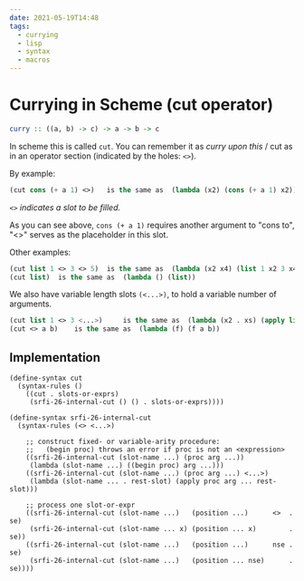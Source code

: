 ```yaml
---
date: 2021-05-19T14:48
tags: 
  - currying
  - lisp
  - syntax
  - macros
---
```


# Currying in Scheme (cut operator)

```haskell
curry :: ((a, b) -> c) -> a -> b -> c
```

In scheme this is called `cut`. You can remember it as *curry upon this* / cut as in an operator section (indicated by the holes: `<>`).

By example:
```lisp
(cut cons (+ a 1) <>) 	is the same as 	(lambda (x2) (cons (+ a 1) x2))
```

*`<>` indicates a slot to be filled.*

As you can see above, `cons (+ a 1)` requires another argument to "cons to", "<>" serves as the placeholder in this slot.

Other examples:
```lisp
(cut list 1 <> 3 <> 5) 	is the same as 	(lambda (x2 x4) (list 1 x2 3 x4 5))
(cut list) 	is the same as 	(lambda () (list))
```

We also have variable length slots `(<...>)`, to hold a variable number of arguments.
```lisp
(cut list 1 <> 3 <...>) 	is the same as 	(lambda (x2 . xs) (apply list 1 x2 3 xs))
(cut <> a b) 	is the same as 	(lambda (f) (f a b))
```

## Implementation

```
(define-syntax cut
  (syntax-rules ()
    ((cut . slots-or-exprs)
     (srfi-26-internal-cut () () . slots-or-exprs))))
     
(define-syntax srfi-26-internal-cut
  (syntax-rules (<> <...>)

    ;; construct fixed- or variable-arity procedure:
    ;;   (begin proc) throws an error if proc is not an <expression>
    ((srfi-26-internal-cut (slot-name ...) (proc arg ...))
     (lambda (slot-name ...) ((begin proc) arg ...)))
    ((srfi-26-internal-cut (slot-name ...) (proc arg ...) <...>)
     (lambda (slot-name ... . rest-slot) (apply proc arg ... rest-slot)))

    ;; process one slot-or-expr
    ((srfi-26-internal-cut (slot-name ...)   (position ...)      <>  . se)
     (srfi-26-internal-cut (slot-name ... x) (position ... x)        . se))
    ((srfi-26-internal-cut (slot-name ...)   (position ...)      nse . se)
     (srfi-26-internal-cut (slot-name ...)   (position ... nse)      . se))))
```
